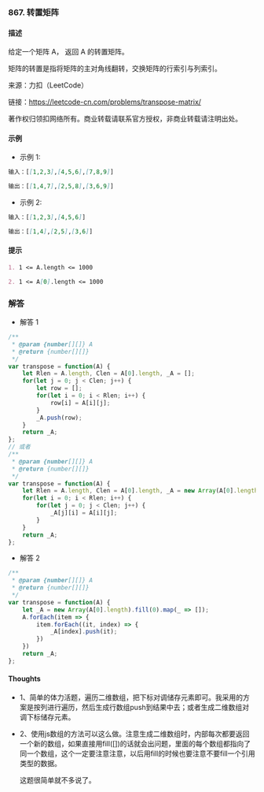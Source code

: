 ### 867. 转置矩阵

#### 描述

给定一个矩阵 A， 返回 A 的转置矩阵。

矩阵的转置是指将矩阵的主对角线翻转，交换矩阵的行索引与列索引。

来源：力扣（LeetCode）

链接：https://leetcode-cn.com/problems/transpose-matrix/

著作权归领扣网络所有。商业转载请联系官方授权，非商业转载请注明出处。

#### 示例

+ 示例 1:
```md
输入：[[1,2,3],[4,5,6],[7,8,9]]

输出：[[1,4,7],[2,5,8],[3,6,9]]
```
+ 示例 2:
```md
输入：[[1,2,3],[4,5,6]]

输出：[[1,4],[2,5],[3,6]]
```


#### 提示
```md
1. 1 <= A.length <= 1000

2. 1 <= A[0].length <= 1000
```

### 解答

+ 解答 1
```js
/**
 * @param {number[][]} A
 * @return {number[][]}
 */
var transpose = function(A) {
    let Rlen = A.length, Clen = A[0].length, _A = [];
    for(let j = 0; j < Clen; j++) {
        let row = [];
        for(let i = 0; i < Rlen; i++) {
            row[i] = A[i][j];
        }
        _A.push(row);
    }
    return _A;
};
// 或者
/**
 * @param {number[][]} A
 * @return {number[][]}
 */
var transpose = function(A) {
    let Rlen = A.length, Clen = A[0].length, _A = new Array(A[0].length).fill(0).map(_ => []);
    for(let i = 0; i < Rlen; i++) {
        for(let j = 0; j < Clen; j++) {
            _A[j][i] = A[i][j];
        }
    }
    return _A;
};
```

+ 解答 2
```js
/**
 * @param {number[][]} A
 * @return {number[][]}
 */
var transpose = function(A) {
    let _A = new Array(A[0].length).fill(0).map(_ => []);
    A.forEach(item => {
        item.forEach((it, index) => {
            _A[index].push(it);
        })
    })
    return _A;
};
```

#### Thoughts

+ 1、简单的体力活题，遍历二维数组，把下标对调储存元素即可。我采用的方案是按列进行遍历，然后生成行数组push到结果中去；或者生成二维数组对调下标储存元素。

+ 2、使用js数组的方法可以这么做。注意生成二维数组时，内部每次都要返回一个新的数组，如果直接用fill([])的话就会出问题，里面的每个数组都指向了同一个数组，这个一定要注意注意，以后用fill的时候也要注意不要fill一个引用类型的数据。

  这题很简单就不多说了。